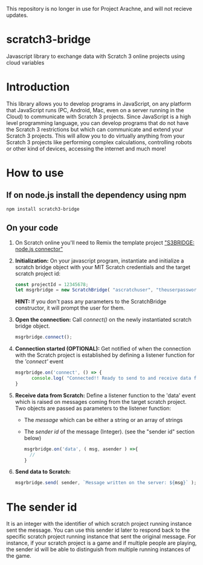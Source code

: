 This repository is no longer in use for Project Arachne, and will not recieve updates.

# scratch3-bridge
Javascript library to exchange data with Scratch 3 online projects using cloud variables

# Introduction

This library allows you to develop programs in JavaScript, on any platform that JavaScript runs (PC, Android, Mac, even on a server running in the Cloud) to communicate with Scratch 3 projects. Since JavaScript is a high level programming language, you can develop programs that do not have the Scratch 3 restrictions but which can communicate and extend your Scratch 3 projects. This will allow you to do virtually anything from your Scratch 3 projects like performing complex calculations, controlling robots or other kind of devices, accessing the internet and much more! 

# How to use

## If on node.js install the dependency using npm
```bash
npm install scratch3-bridge
```

## On your code

  1. On Scratch online you'll need to Remix the template project ["S3BRIDGE: node.js connector"](https://scratch.mit.edu/projects/368606046/)

  2. __Initialization:__ On your javascript program, instantiate and initialize a scratch bridge object with your MIT Scratch credentials and the target scratch project id:
  
      ```javascript
      const projectId = 12345678;
      let msgrbridge = new ScratchBridge( "ascratchuser", "theuserpassword", projectId);
      ```
      __HINT:__ If you don't pass any parameters to the ScratchBridge constructor, it will prompt the user for them.
    
  3. __Open the connection:__ Call _connect()_ on the newly instantiated scratch bridge object.

      ```javascript
      msgrbridge.connect();
      ```
  4. __Connection started (OPTIONAL):__ Get notified of when the connection with the Scratch project is established by defining a listener function for the _'connect'_ event

      ```javascript
      msgrbridge.on('connect', () => {
            console.log( "Connected!! Ready to send to and receive data from Scratch."
      }
      ```

  5. __Receive data from Scratch:__ Define a listener function to the 'data' event which is raised on messages coming from the target scratch project. Two objects are passed as parameters to the listener function:  
      - The _message_ which can be either a string or an array of strings
      - The _sender id_ of the message (Integer).  (see the "sender id" section below)
    
        ```javascript
        msgrbridge.on('data', ( msg, asender ) =>{
          // 
        }
        ```
  6. __Send data to Scratch:__ 
  
      ```javascript
      msgrbridge.send( sender, `Message written on the server: ${msg}` );
      ```


# The sender id

It is an integer with the identifier of which scratch project running instance sent the message. You can use this sender id later to respond back to the specific scratch project running instance that sent the original message. For instance, if your scratch project is a game and if multiple people are playing, the sender id will be able to distinguish from multiple running instances of the game.
